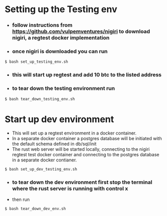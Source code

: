 # Setting up the Testing env 
- ### follow instructions from https://github.com/vulpemventures/nigiri to download nigiri, a regtest docker implementation
- ### once nigiri is downloaded you can run 
```bash
$ bash set_up_testing_env.sh
```
- ### this will start up regtest and add 10 btc to the listed address
- ### to tear down the testing environment run 
```bash
$ bash tear_down_testing_env.sh
```

# Start up dev environment
- This will set up a regtest environment in a docker container.
- In a separate docker container a postgres database will be initiated with the default schema defined in db/sql/init
- The rust web server will be started locally, connecting to the nigiri regtest test docker container and connecting to the postgres database in a separate docker contianer.
```bash
$ bash set_up_dev_testing_env.sh
```
- ### to tear down the dev environment first stop the terminal where the rust server is running with control x
- then run 
```bash
$ bash tear_down_dev_env.sh
```